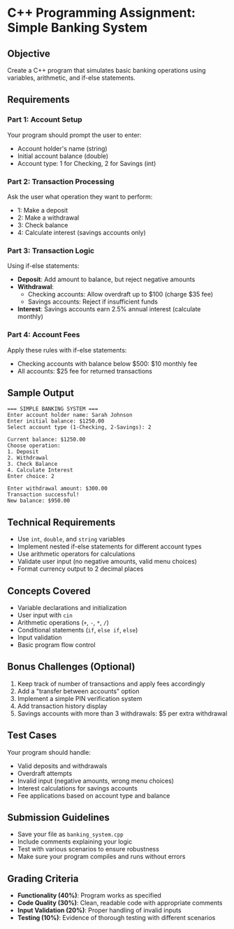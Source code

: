 # C++ Programming Assignment: Simple Banking System

## Objective
Create a C++ program that simulates basic banking operations using variables, arithmetic, and if-else statements.

## Requirements

### Part 1: Account Setup
Your program should prompt the user to enter:
- Account holder's name (string)
- Initial account balance (double)
- Account type: 1 for Checking, 2 for Savings (int)

### Part 2: Transaction Processing
Ask the user what operation they want to perform:
- 1: Make a deposit
- 2: Make a withdrawal  
- 3: Check balance
- 4: Calculate interest (savings accounts only)

### Part 3: Transaction Logic
Using if-else statements:
- **Deposit**: Add amount to balance, but reject negative amounts
- **Withdrawal**: 
  - Checking accounts: Allow overdraft up to $100 (charge $35 fee)
  - Savings accounts: Reject if insufficient funds
- **Interest**: Savings accounts earn 2.5% annual interest (calculate monthly)

### Part 4: Account Fees
Apply these rules with if-else statements:
- Checking accounts with balance below $500: $10 monthly fee
- All accounts: $25 fee for returned transactions

## Sample Output
```
=== SIMPLE BANKING SYSTEM ===
Enter account holder name: Sarah Johnson
Enter initial balance: $1250.00
Select account type (1-Checking, 2-Savings): 2

Current balance: $1250.00
Choose operation:
1. Deposit
2. Withdrawal
3. Check Balance
4. Calculate Interest
Enter choice: 2

Enter withdrawal amount: $300.00
Transaction successful!
New balance: $950.00
```

## Technical Requirements
- Use `int`, `double`, and `string` variables
- Implement nested if-else statements for different account types
- Use arithmetic operators for calculations
- Validate user input (no negative amounts, valid menu choices)
- Format currency output to 2 decimal places

## Concepts Covered
- Variable declarations and initialization
- User input with `cin`
- Arithmetic operations (`+`, `-`, `*`, `/`)
- Conditional statements (`if`, `else if`, `else`)
- Input validation
- Basic program flow control

## Bonus Challenges (Optional)
1. Keep track of number of transactions and apply fees accordingly
2. Add a "transfer between accounts" option
3. Implement a simple PIN verification system
4. Add transaction history display
5.  Savings accounts with more than 3 withdrawals: $5 per extra withdrawal

## Test Cases
Your program should handle:
- Valid deposits and withdrawals
- Overdraft attempts
- Invalid input (negative amounts, wrong menu choices)
- Interest calculations for savings accounts
- Fee applications based on account type and balance

## Submission Guidelines
- Save your file as `banking_system.cpp`
- Include comments explaining your logic
- Test with various scenarios to ensure robustness
- Make sure your program compiles and runs without errors

## Grading Criteria
- **Functionality (40%)**: Program works as specified
- **Code Quality (30%)**: Clean, readable code with appropriate comments
- **Input Validation (20%)**: Proper handling of invalid inputs
- **Testing (10%)**: Evidence of thorough testing with different scenarios
